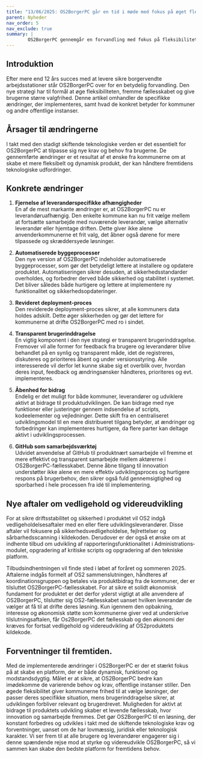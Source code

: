 ```yaml
---
title: "13/06/2025: OS2BorgerPC går en tid i møde med fokus på øget fleksibilitet og brugerinvolvering"
parent: Nyheder
nav_order: 5
nav_exclude: true
summary: |
        OS2BorgerPC gennemgår en forvandling med fokus på fleksibilitet, leverandøruafhængighed, automatisering og brugerinddragelse. Målet er en mere åben, sikker og dynamisk platform, der understøtter kommunernes behov og fremtidens teknologiske krav.
---
```


## Introduktion
Efter mere end 12 års succes med at levere sikre borgervendte arbejdsstationer står OS2BorgerPC over for en betydelig forvandling. Den nye strategi har til formål at øge fleksibiliteten, fremme fællesskabet og give brugerne større valgfrihed. Denne artikel omhandler de specifikke ændringer, der implementeres, samt hvad de konkret betyder for kommuner og andre offentlige instanser.

## Årsager til ændringerne
I takt med den stadigt skiftende teknologiske verden er det essentielt for OS2BorgerPC at tilpasse sig nye krav og behov fra brugerne. De gennemførte ændringer er et resultat af et ønske fra kommunerne om at skabe et mere fleksibelt og dynamisk produkt, der kan håndtere fremtidens teknologiske udfordringer.

## Konkrete ændringer
1. **Fjernelse af leverandørspecifikke afhængigheder**  
En af de mest markante ændringer er, at OS2BorgerPC nu er leverandøruafhængig. Den enkelte kommune kan nu frit vælge mellem at fortsætte samarbejde med nuværende leverandør, vælge alternativ leverandør eller hjemtage driften. Dette giver ikke alene anvenderkommunerne et frit valg, det åbner også dørene for mere tilpassede og skræddersyede løsninger.

2. **Automatiserede byggeprocesser**  
Den nye version af OS2BorgerPC indeholder automatiserede byggeprocesser, som gør det betydeligt lettere at installere og opdatere produktet. Automatiseringen sikrer desuden, at sikkerhedsstandarder overholdes, og forbedrer derved både sikkerhed og stabilitet i systemet. Det bliver således både hurtigere og lettere at implementere ny funktionalitet og sikkerhedsopdateringer.

3. **Revideret deployment-proces**  
Den reviderede deployment-proces sikrer, at alle kommuners data holdes adskilt. Dette øger sikkerheden og gør det lettere for kommunerne at drifte OS2BorgerPC med ro i sindet.

4. **Transparent brugerinddragelse**  
En vigtig komponent i den nye strategi er transparent brugerinddragelse. Fremover vil alle former for feedback fra brugere og leverandører blive behandlet på en synlig og transparent måde, idet de registreres, diskuteres og prioriteres åbent og under versionsstyring. Alle interesserede vil derfor let kunne skabe sig et overblik over, hvordan deres input, feedback og ændringsønsker håndteres, prioriteres og evt. implementeres.

5. **Åbenhed for bidrag**  
Endelig er det muligt for både kommuner, leverandører og udviklere aktivt at bidrage til produktudviklingen. De kan bidrage med nye funktioner eller justeringer gennem indsendelse af scripts, kodeelementer og vejledninger. Dette skift fra en centraliseret udviklingsmodel til en mere distribueret tilgang betyder, at ændringer og forbedringer kan implementeres hurtigere, da flere parter kan deltage aktivt i udviklingsprocessen.

6. **GitHub som samarbejdsværktøj**  
Udvidet anvendelse af GitHub til produktnært samarbejde vil fremme et mere effektivt og transparent samarbejde mellem aktørerne i OS2BorgerPC-fællesskabet. Denne åbne tilgang til innovation understøtter ikke alene en mere effektiv udviklingsproces og hurtigere respons på brugerbehov, den sikrer også fuld gennemsigtighed og sporbarhed i hele processen fra idé til implementering.

## Nye aftaler om vedligehold og videreudvikling
For at sikre driftsstabilitet og sikkerhed i produktet vil OS2 indgå vedligeholdelsesaftaler med en eller flere udviklingsleverandører. Disse aftaler vil fokusere på sikkerhedsvedligeholdelse, fejlrettelser og sårbarhedsscanning i kildekoden.
Derudover er der også et ønske om at indhente tilbud om udvikling af rapporteringsfunktionalitet i Administrations­modulet, opgradering af kritiske scripts og opgradering af den tekniske platform.

Tilbudsindhentningen vil finde sted i løbet af foråret og sommeren 2025. Aftalerne indgås formelt af OS2 sammenslutningen, håndteres af koordinationsgruppen og betales via produktbidrag fra de kommuner, der er tilsluttet OS2BorgerPC-fællesskabet. 
For at sikre et solidt økonomisk fundament for produktet er det derfor yderst vigtigt at alle anvendere af OS2BorgerPC, tilslutter sig OS2-fællesskabet uanset hvilken leverandør de vælger at få til at drifte deres løsning. Kun igennem den opbakning, interesse og økonomisk støtte som kommunerne giver ved at underskrive tilslutningsaftalen, får Os2BorgerPC det fællesskab og den økonomi der kræves for fortsat vedligehold og videreudvikling af OS2produktets kildekode.

## Forventninger til fremtiden.

Med de implementerede ændringer i OS2BorgerPC er der et stærkt fokus på at skabe en platform, der er både dynamisk, funktionel og modstandsdygtig. Målet er at sikre, at OS2BorgerPC bedre kan imødekomme de varierende behov og krav, offentlige instanser stiller. Den øgede fleksibilitet giver kommunerne frihed til at vælge løsninger, der passer deres specifikke situation, mens brugerinddragelse sikrer, at udviklingen forbliver relevant og brugerdrevet. 
Muligheden for aktivt at bidrage til produktets udvikling skaber et levende fællesskab, hvor innovation og samarbejde fremmes. Det gør OS2BorgerPC til en løsning, der konstant forbedres og udvikles i takt med de skiftende teknologiske krav og forventninger, uanset om de har lovmæssig, juridisk eller teknologisk karakter. 
Vi ser frem til at alle brugere og leverandører engagerer sig i denne spændende rejse mod at styrke og videreudvikle OS2BorgerPC, så vi sammen kan skabe den bedste platform for fremtidens behov.

